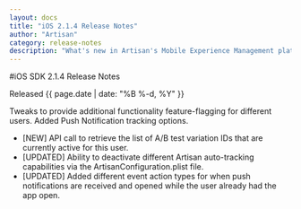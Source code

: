 ```yaml
---
layout: docs
title: "iOS 2.1.4 Release Notes"
author: "Artisan"
category: release-notes
description: "What's new in Artisan's Mobile Experience Management platform."
---
```

#iOS SDK 2.1.4 Release Notes

Released {{ page.date | date: "%B %-d, %Y" }}

Tweaks to provide additional functionality feature-flagging for different users.  Added Push Notification tracking options.

* [NEW] API call to retrieve the list of A/B test variation IDs that are currently active for this user.
* [UPDATED] Ability to deactivate different Artisan auto-tracking capabilities via the ArtisanConfiguration.plist file.
* [UPDATED] Added different event action types for when push notifications are received and opened while the user already had the app open.